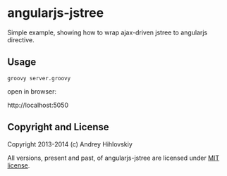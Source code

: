 # angularjs-jstree

Simple example, showing how to wrap ajax-driven jstree to angularjs directive.

## Usage

```shell
groovy server.groovy
```

open in browser:

http://localhost:5050

## Copyright and License

Copyright 2013-2014 (c) Andrey Hihlovskiy

All versions, present and past, of angularjs-jstree are licensed under [MIT license](license.txt).

